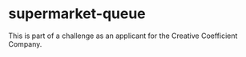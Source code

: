 # supermarket-queue
This is part of a challenge as an applicant for the Creative Coefficient Company.
